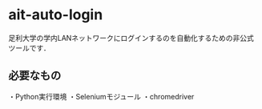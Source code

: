 # ait-auto-login
足利大学の学内LANネットワークにログインするのを自動化するための非公式ツールです．

## 必要なもの
・Python実行環境
・Seleniumモジュール
・chromedriver